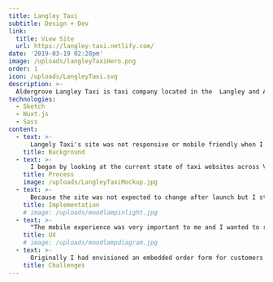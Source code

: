 ```yaml
---
title: Langley Taxi
subtitle: Design + Dev
link: 
  title: View Site
  url: https://langley-taxi.netlify.com/
date: '2019-03-19 02:28pm'
image: /uploads/langleyTaxiHero.png
order: 1
icon: /uploads/LangleyTaxi.svg
description: >-
  Aldergrove Langley Taxi is taxi company located in the  Langley and Aldergrove area.  With over 25 cars and expanding, langleytaxi.ca is a modern and fast way to book a cab online.
technologies:
  - Sketch
  - Nuxt.js
  - Sass
content:
  - text: >-
      Langely Taxi's site was not responsive or mobile friendly when I was first approached.  The priorities were a modern looking site with good SEO and an emphasis on their new mobile app.  Additionally, they had created an external web form that would allow customers to order taxies online.
    title: Background
  - text: >-
      I began by looking at the current state of taxi websites across Vancouver.  Because people that need taxis are often on the go, I really wanted to focus on the mobile layout of this site, making it truly "mobile first".   After comparing what worked and what I didn't provided the client with both desktop and mobile mockups.
    title: Process
    image: /uploads/LangleyTaxiMockup.jpg
  - text: >-
      Because the site was not expected to change after launch but I still wanted to be able to provide some complex interactivity, I opted to use Nuxt, an SEO friendly static site generator that allowed me to break everything up into Vue components for quick development and a maintainable code base. 
    title: Implementation
    # image: /uploads/moodlampinlight.jpg
  - text: >-
      "The mobile experience was very important to me and I wanted to refine the most important interaction: getting the phone number.  Because Langley Taxi has 3 separate number for the different areas they serve, I needed a way to provide access to all 3 easily.  On both desktop and mobile I display the primary, catch all, number in the top right corner.  When you tap the number on mobile, it displays all three numbers with an option to either call or copy each number.  On desktop, I simply show a dropdown containing the area specific numbers."
    title: UX
    # image: /uploads/moodlampdiagram.jpg
  - text: >-
      Originally I had envisioned an embedded order form for customers to order cabs directly from the new website.  However, the dispatch system being used did not offer an API that would allow for this.  Once this was clear, we decided an external link would be created to the online form.
    title: Challenges
---
```


